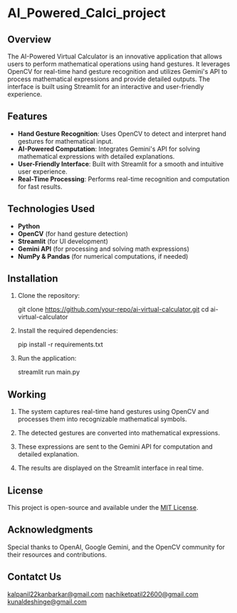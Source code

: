 # AI_Powered_Calci_project

## Overview

The AI-Powered Virtual Calculator is an innovative application that allows users to perform mathematical operations using hand gestures. It leverages OpenCV for real-time hand gesture recognition and utilizes Gemini's API to process mathematical expressions and provide detailed outputs. The interface is built using Streamlit for an interactive and user-friendly experience.

## Features

- **Hand Gesture Recognition**: Uses OpenCV to detect and interpret hand gestures for mathematical input.
- **AI-Powered Computation**: Integrates Gemini's API for solving mathematical expressions with detailed explanations.
- **User-Friendly Interface**: Built with Streamlit for a smooth and intuitive user experience.
- **Real-Time Processing**: Performs real-time recognition and computation for fast results.

## Technologies Used

- **Python**
- **OpenCV** (for hand gesture detection)
- **Streamlit** (for UI development)
- **Gemini API** (for processing and solving math expressions)
- **NumPy & Pandas** (for numerical computations, if needed)

## Installation

1. Clone the repository:
  
   git clone https://github.com/your-repo/ai-virtual-calculator.git
   cd ai-virtual-calculator
   
2. Install the required dependencies:
   
   pip install -r requirements.txt
 
3. Run the application:

   streamlit run main.py

## Working

1. The system captures real-time hand gestures using OpenCV and processes them into recognizable mathematical symbols.

2. The detected gestures are converted into mathematical expressions.

3. These expressions are sent to the Gemini API for computation and detailed explanation.

4. The results are displayed on the Streamlit interface in real time.
  

## License

This project is open-source and available under the [MIT License](LICENSE).

## Acknowledgments

Special thanks to OpenAI, Google Gemini, and the OpenCV community for their resources and contributions.

## Contatct Us

kalpanil22kanbarkar@gmail.com
nachiketpatil22600@gmail.com
kunaldeshinge@gmail.com
